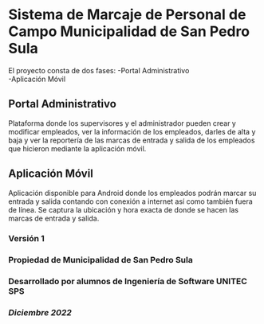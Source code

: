 # Sistema de Marcaje de Personal de Campo Municipalidad de San Pedro Sula
El proyecto consta de dos fases:
-Portal Administrativo<br>
-Aplicación Móvil

## Portal Administrativo
Plataforma donde los supervisores y el administrador pueden crear y modificar empleados, ver la información de los empleados, darles de alta y baja y ver la reportería de las marcas de entrada y salida de los empleados que hicieron mediante la aplicación móvil.

## Aplicación Móvil
Aplicación disponible para Android donde los empleados podrán marcar su entrada y salida contando con conexión a internet así como también fuera de línea.
Se captura la ubicación y hora exacta de donde se hacen las marcas de entrada y salida.

### Versión 1

### Propiedad de Municipalidad de San Pedro Sula
### Desarrollado por alumnos de Ingeniería de Software UNITEC SPS

### *Diciembre 2022* ###
